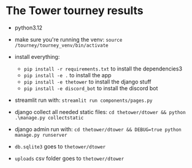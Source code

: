 # The Tower tourney results
- python3.12

- make sure you're running the venv: `source /tourney/tourney_venv/bin/activate`

- install everything:
    - `pip install -r requirements.txt` to install the dependencies3
    - `pip install -e .` to install the app
    - `pip install -e thetower` to install the django stuff
    - `pip install -e discord_bot` to install the discord bot

- streamlit run with: `streamlit run components/pages.py`

- django collect all needed static files: `cd thetower/dtower && python .\manage.py collectstatic`
- django admin run with: `cd thetower/dtower && DEBUG=true python manage.py runserver`

- `db.sqlite3` goes to `thetower/dtower`
- `uploads` csv folder goes to `thetower/dtower`
